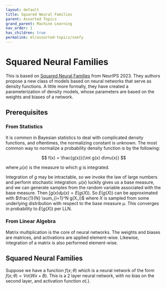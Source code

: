 ```yaml
---
layout: default
title: Squared Neural Families
parent: Assorted Topics
grand_parent: Machine Learning
nav_order: 1
has_children: true
permalink: ml/assorted-topics/snefy
---
```


# Squared Neural Families

This is based on [Squared Neural Families](https://arxiv.org/pdf/2305.13552.pdf) from NeurIPS 2023. They authors propose a new class of models based on neural networks that serve as density functions. A little more formally, they have created a parameterization of density models, whose parameters are based on the weights and biases of a network.

## Prerequisites

### From Statistics 

It is common in Bayesian statistics to deal with complicated density functions, and oftentimes, the normalizing constant is unknown. The most common way to normalize a probability density function is by the following:

$$
f(x) = \frac{g(x)}{\int g(x) d\mu(x)} 
$$

where $\mu(x)$ is the measure to which $g$ is integrated.

Integration of $g$ may be intractable, so we invoke the law of large numbers and perform stochastic integration. $\mu(x)$ luckily gives us a base measure, and we can generate samples from the random variable associated with the base measure. Then $\int g(x)d\mu(x) = E(g(X))$. So $E(g(X))$ can be approximated with $\frac{1}{N} \sum_{i=1}^N g(X_i)$ where $X$ is sampled from some underlying distribution with respect to the base measure $\mu$. This converges in probability to $E(g(X))$ per LLN.

### From Linear Algebra

Matrix multiplication is the core of neural networks. The weights and biases are matrices, and activations are applied element-wise. Likewise, integration of a matrix is also performed element-wise.


## Squared Neural Families

Suppose we have a function $f(x; \theta)$ which is a neural network of the form $f(x; \theta) = V\sigma(Wx +B)$. This is a 2 layer neural network, with no bias on the second layer, and activation function $\sigma(.)$. 


